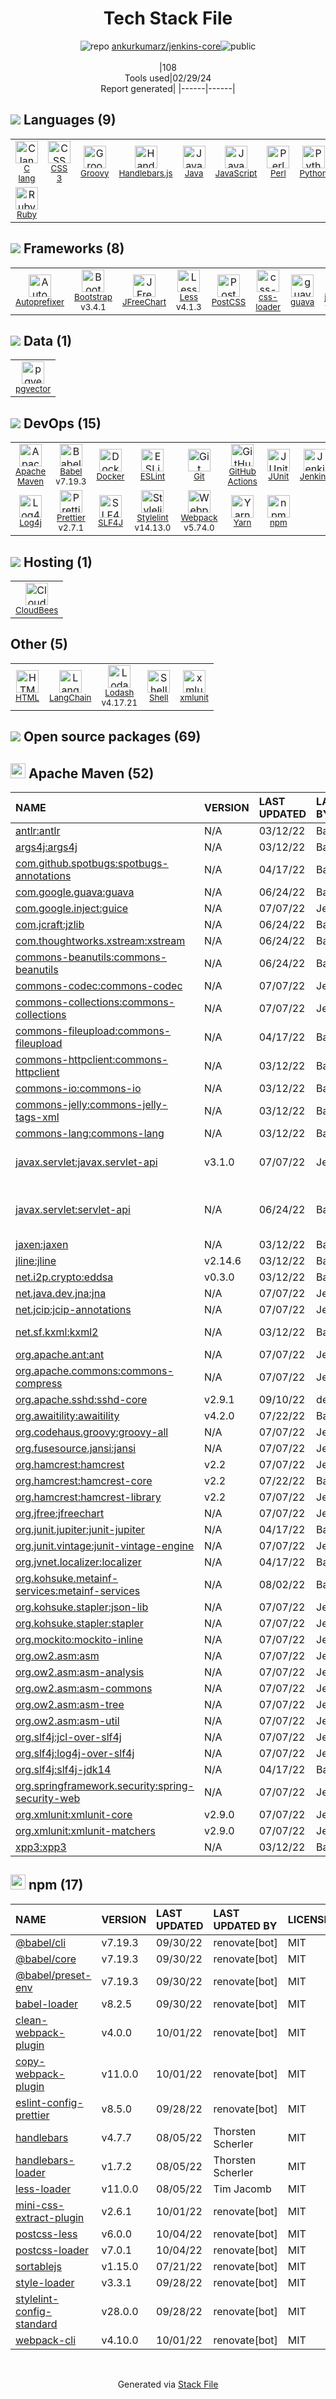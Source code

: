 <!--
&lt;--- Readme.md Snippet without images Start ---&gt;
## Tech Stack
ankurkumarz/jenkins-core is built on the following main stack:

- [C lang](http://en.wikipedia.org/wiki/C_(programming_language)) – Languages
- [Groovy](https://groovy-lang.org/) – Languages
- [Handlebars.js](http://handlebarsjs.com/) – Templating Languages & Extensions
- [Java](https://www.java.com) – Languages
- [JavaScript](https://developer.mozilla.org/en-US/docs/Web/JavaScript) – Languages
- [Perl](http://www.perl.org/) – Languages
- [Python](https://www.python.org) – Languages
- [Ruby](https://www.ruby-lang.org) – Languages
- [Autoprefixer](https://github.com/postcss/autoprefixer) – CSS Pre-processors / Extensions
- [Bootstrap](http://getbootstrap.com/) – Front-End Frameworks
- [JFreeChart](http://www.jfree.org/jfreechart/) – Charting Libraries
- [Less](http://lesscss.org/) – CSS Pre-processors / Extensions
- [PostCSS](https://github.com/postcss/postcss) – CSS Pre-processors / Extensions
- [css-loader](https://github.com/webpack-contrib/css-loader) – CSS Pre-processors / Extensions
- [guava](https://github.com/google/guava) – Java Tools
- [jQuery](http://jquery.com/) – Javascript UI Libraries
- [pgvector](https://github.com/pgvector/pgvector/) – Database Tools
- [Babel](http://babeljs.io/) – JavaScript Compilers
- [Docker](https://www.docker.com/) – Virtual Machine Platforms & Containers
- [ESLint](http://eslint.org/) – Code Review
- [GitHub Actions](https://github.com/features/actions) – Continuous Integration
- [JUnit](http://junit.org/) – Testing Frameworks
- [Jenkins](http://jenkins-ci.org/) – Continuous Integration
- [Log4j](https://logging.apache.org/log4j/2.x/) – Logging Tools
- [Prettier](https://prettier.io/) – Code Review
- [SLF4J](http://slf4j.org/) – Log Management
- [Stylelint](http://stylelint.io/) – Code Review
- [Webpack](http://webpack.js.org) – JS Build Tools / JS Task Runners
- [Yarn](https://yarnpkg.com/) – Front End Package Manager
- [CloudBees](http://www.cloudbees.com) – Platform as a Service
- [LangChain](https://github.com/hwchase17/langchain) – Large Language Model Tools
- [Lodash](https://lodash.com) – Javascript Utilities & Libraries
- [Shell](https://en.wikipedia.org/wiki/Shell_script) – Shells

Full tech stack [here](/techstack.md)

&lt;--- Readme.md Snippet without images End ---&gt;

&lt;--- Readme.md Snippet with images Start ---&gt;
## Tech Stack
ankurkumarz/jenkins-core is built on the following main stack:

- <img width='25' height='25' src='https://img.stackshare.io/no-img-open-source.png' alt='C lang'/> [C lang](http://en.wikipedia.org/wiki/C_(programming_language)) – Languages
- <img width='25' height='25' src='https://img.stackshare.io/service/997/default_7ff5fcd857f42ad25149f659693d8930bffddf14.png' alt='Groovy'/> [Groovy](https://groovy-lang.org/) – Languages
- <img width='25' height='25' src='https://img.stackshare.io/service/1143/Handlebars.png' alt='Handlebars.js'/> [Handlebars.js](http://handlebarsjs.com/) – Templating Languages & Extensions
- <img width='25' height='25' src='https://img.stackshare.io/service/995/K85ZWV2F.png' alt='Java'/> [Java](https://www.java.com) – Languages
- <img width='25' height='25' src='https://img.stackshare.io/service/1209/javascript.jpeg' alt='JavaScript'/> [JavaScript](https://developer.mozilla.org/en-US/docs/Web/JavaScript) – Languages
- <img width='25' height='25' src='https://img.stackshare.io/service/1048/perl.png' alt='Perl'/> [Perl](http://www.perl.org/) – Languages
- <img width='25' height='25' src='https://img.stackshare.io/service/993/pUBY5pVj.png' alt='Python'/> [Python](https://www.python.org) – Languages
- <img width='25' height='25' src='https://img.stackshare.io/service/989/ruby.png' alt='Ruby'/> [Ruby](https://www.ruby-lang.org) – Languages
- <img width='25' height='25' src='https://img.stackshare.io/service/2202/72d087642cfce6fef6f2dabec5bf49e8_400x400.png' alt='Autoprefixer'/> [Autoprefixer](https://github.com/postcss/autoprefixer) – CSS Pre-processors / Extensions
- <img width='25' height='25' src='https://img.stackshare.io/service/1101/C9QJ7V3X.png' alt='Bootstrap'/> [Bootstrap](http://getbootstrap.com/) – Front-End Frameworks
- <img width='25' height='25' src='https://img.stackshare.io/service/8591/Picture_6_400x400.png' alt='JFreeChart'/> [JFreeChart](http://www.jfree.org/jfreechart/) – Charting Libraries
- <img width='25' height='25' src='https://img.stackshare.io/service/1170/default_957cbc0168b4d37265e264469c888f776e57f42c.png' alt='Less'/> [Less](http://lesscss.org/) – CSS Pre-processors / Extensions
- <img width='25' height='25' src='https://img.stackshare.io/service/3339/rlFcjEdI.png' alt='PostCSS'/> [PostCSS](https://github.com/postcss/postcss) – CSS Pre-processors / Extensions
- <img width='25' height='25' src='https://img.stackshare.io/service/8074/default_d2b16fd6997fb2e164de645a34f9b8d5a880d999.png' alt='css-loader'/> [css-loader](https://github.com/webpack-contrib/css-loader) – CSS Pre-processors / Extensions
- <img width='25' height='25' src='https://img.stackshare.io/service/2970/wBjKn0ol.png' alt='guava'/> [guava](https://github.com/google/guava) – Java Tools
- <img width='25' height='25' src='https://img.stackshare.io/service/1021/lxEKmMnB_400x400.jpg' alt='jQuery'/> [jQuery](http://jquery.com/) – Javascript UI Libraries
- <img width='25' height='25' src='https://img.stackshare.io/service/109221/default_b888cdf5617d936aa6aacf130911906955508639.png' alt='pgvector'/> [pgvector](https://github.com/pgvector/pgvector/) – Database Tools
- <img width='25' height='25' src='https://img.stackshare.io/service/2739/-1wfGjNw.png' alt='Babel'/> [Babel](http://babeljs.io/) – JavaScript Compilers
- <img width='25' height='25' src='https://img.stackshare.io/service/586/n4u37v9t_400x400.png' alt='Docker'/> [Docker](https://www.docker.com/) – Virtual Machine Platforms & Containers
- <img width='25' height='25' src='https://img.stackshare.io/service/3337/Q4L7Jncy.jpg' alt='ESLint'/> [ESLint](http://eslint.org/) – Code Review
- <img width='25' height='25' src='https://img.stackshare.io/service/11563/actions.png' alt='GitHub Actions'/> [GitHub Actions](https://github.com/features/actions) – Continuous Integration
- <img width='25' height='25' src='https://img.stackshare.io/service/2020/874086.png' alt='JUnit'/> [JUnit](http://junit.org/) – Testing Frameworks
- <img width='25' height='25' src='https://img.stackshare.io/service/670/jenkins.png' alt='Jenkins'/> [Jenkins](http://jenkins-ci.org/) – Continuous Integration
- <img width='25' height='25' src='https://img.stackshare.io/service/2804/Coralogix-log4j-integration.jpg' alt='Log4j'/> [Log4j](https://logging.apache.org/log4j/2.x/) – Logging Tools
- <img width='25' height='25' src='https://img.stackshare.io/service/7035/default_66f265943abed56bcdbfca1c866a4261b1fbb063.jpg' alt='Prettier'/> [Prettier](https://prettier.io/) – Code Review
- <img width='25' height='25' src='https://img.stackshare.io/service/2805/05518ecaa42841e834421e9d6987b04f_400x400.png' alt='SLF4J'/> [SLF4J](http://slf4j.org/) – Log Management
- <img width='25' height='25' src='https://img.stackshare.io/service/5446/V9JsvPul_400x400.jpg' alt='Stylelint'/> [Stylelint](http://stylelint.io/) – Code Review
- <img width='25' height='25' src='https://img.stackshare.io/service/1682/IMG_4636.PNG' alt='Webpack'/> [Webpack](http://webpack.js.org) – JS Build Tools / JS Task Runners
- <img width='25' height='25' src='https://img.stackshare.io/service/5848/44mC-kJ3.jpg' alt='Yarn'/> [Yarn](https://yarnpkg.com/) – Front End Package Manager
- <img width='25' height='25' src='https://img.stackshare.io/service/136/o-p1F0I9_400x400.jpg' alt='CloudBees'/> [CloudBees](http://www.cloudbees.com) – Platform as a Service
- <img width='25' height='25' src='https://img.stackshare.io/service/48790/default_5b6c6b73f1ff3775c85d2a1ba954cb87e30cbf13.jpg' alt='LangChain'/> [LangChain](https://github.com/hwchase17/langchain) – Large Language Model Tools
- <img width='25' height='25' src='https://img.stackshare.io/service/2438/lodash.png' alt='Lodash'/> [Lodash](https://lodash.com) – Javascript Utilities & Libraries
- <img width='25' height='25' src='https://img.stackshare.io/service/4631/default_c2062d40130562bdc836c13dbca02d318205a962.png' alt='Shell'/> [Shell](https://en.wikipedia.org/wiki/Shell_script) – Shells

Full tech stack [here](/techstack.md)

&lt;--- Readme.md Snippet with images End ---&gt;
-->
<div align="center">

# Tech Stack File
![](https://img.stackshare.io/repo.svg "repo") [ankurkumarz/jenkins-core](https://github.com/ankurkumarz/jenkins-core)![](https://img.stackshare.io/public_badge.svg "public")
<br/><br/>
|108<br/>Tools used|02/29/24 <br/>Report generated|
|------|------|
</div>

## <img src='https://img.stackshare.io/languages.svg'/> Languages (9)
<table><tr>
  <td align='center'>
  <img width='36' height='36' src='https://img.stackshare.io/no-img-open-source.png' alt='C lang'>
  <br>
  <sub><a href="http://en.wikipedia.org/wiki/C_(programming_language)">C lang</a></sub>
  <br>
  <sub></sub>
</td>

<td align='center'>
  <img width='36' height='36' src='https://img.stackshare.io/service/6727/css.png' alt='CSS 3'>
  <br>
  <sub><a href="https://developer.mozilla.org/en-US/docs/Web/CSS/CSS3">CSS 3</a></sub>
  <br>
  <sub></sub>
</td>

<td align='center'>
  <img width='36' height='36' src='https://img.stackshare.io/service/997/default_7ff5fcd857f42ad25149f659693d8930bffddf14.png' alt='Groovy'>
  <br>
  <sub><a href="https://groovy-lang.org/">Groovy</a></sub>
  <br>
  <sub></sub>
</td>

<td align='center'>
  <img width='36' height='36' src='https://img.stackshare.io/service/1143/Handlebars.png' alt='Handlebars.js'>
  <br>
  <sub><a href="http://handlebarsjs.com/">Handlebars.js</a></sub>
  <br>
  <sub></sub>
</td>

<td align='center'>
  <img width='36' height='36' src='https://img.stackshare.io/service/995/K85ZWV2F.png' alt='Java'>
  <br>
  <sub><a href="https://www.java.com">Java</a></sub>
  <br>
  <sub></sub>
</td>

<td align='center'>
  <img width='36' height='36' src='https://img.stackshare.io/service/1209/javascript.jpeg' alt='JavaScript'>
  <br>
  <sub><a href="https://developer.mozilla.org/en-US/docs/Web/JavaScript">JavaScript</a></sub>
  <br>
  <sub></sub>
</td>

<td align='center'>
  <img width='36' height='36' src='https://img.stackshare.io/service/1048/perl.png' alt='Perl'>
  <br>
  <sub><a href="http://www.perl.org/">Perl</a></sub>
  <br>
  <sub></sub>
</td>

<td align='center'>
  <img width='36' height='36' src='https://img.stackshare.io/service/993/pUBY5pVj.png' alt='Python'>
  <br>
  <sub><a href="https://www.python.org">Python</a></sub>
  <br>
  <sub></sub>
</td>

</tr>
<tr>
  <td align='center'>
  <img width='36' height='36' src='https://img.stackshare.io/service/989/ruby.png' alt='Ruby'>
  <br>
  <sub><a href="https://www.ruby-lang.org">Ruby</a></sub>
  <br>
  <sub></sub>
</td>

</tr>
</table>

## <img src='https://img.stackshare.io/frameworks.svg'/> Frameworks (8)
<table><tr>
  <td align='center'>
  <img width='36' height='36' src='https://img.stackshare.io/service/2202/72d087642cfce6fef6f2dabec5bf49e8_400x400.png' alt='Autoprefixer'>
  <br>
  <sub><a href="https://github.com/postcss/autoprefixer">Autoprefixer</a></sub>
  <br>
  <sub></sub>
</td>

<td align='center'>
  <img width='36' height='36' src='https://img.stackshare.io/service/1101/C9QJ7V3X.png' alt='Bootstrap'>
  <br>
  <sub><a href="http://getbootstrap.com/">Bootstrap</a></sub>
  <br>
  <sub>v3.4.1</sub>
</td>

<td align='center'>
  <img width='36' height='36' src='https://img.stackshare.io/service/8591/Picture_6_400x400.png' alt='JFreeChart'>
  <br>
  <sub><a href="http://www.jfree.org/jfreechart/">JFreeChart</a></sub>
  <br>
  <sub></sub>
</td>

<td align='center'>
  <img width='36' height='36' src='https://img.stackshare.io/service/1170/default_957cbc0168b4d37265e264469c888f776e57f42c.png' alt='Less'>
  <br>
  <sub><a href="http://lesscss.org/">Less</a></sub>
  <br>
  <sub>v4.1.3</sub>
</td>

<td align='center'>
  <img width='36' height='36' src='https://img.stackshare.io/service/3339/rlFcjEdI.png' alt='PostCSS'>
  <br>
  <sub><a href="https://github.com/postcss/postcss">PostCSS</a></sub>
  <br>
  <sub></sub>
</td>

<td align='center'>
  <img width='36' height='36' src='https://img.stackshare.io/service/8074/default_d2b16fd6997fb2e164de645a34f9b8d5a880d999.png' alt='css-loader'>
  <br>
  <sub><a href="https://github.com/webpack-contrib/css-loader">css-loader</a></sub>
  <br>
  <sub></sub>
</td>

<td align='center'>
  <img width='36' height='36' src='https://img.stackshare.io/service/2970/wBjKn0ol.png' alt='guava'>
  <br>
  <sub><a href="https://github.com/google/guava">guava</a></sub>
  <br>
  <sub></sub>
</td>

<td align='center'>
  <img width='36' height='36' src='https://img.stackshare.io/service/1021/lxEKmMnB_400x400.jpg' alt='jQuery'>
  <br>
  <sub><a href="http://jquery.com/">jQuery</a></sub>
  <br>
  <sub>v3.6.1</sub>
</td>

</tr>
</table>

## <img src='https://img.stackshare.io/databases.svg'/> Data (1)
<table><tr>
  <td align='center'>
  <img width='36' height='36' src='https://img.stackshare.io/service/109221/default_b888cdf5617d936aa6aacf130911906955508639.png' alt='pgvector'>
  <br>
  <sub><a href="https://github.com/pgvector/pgvector/">pgvector</a></sub>
  <br>
  <sub></sub>
</td>

</tr>
</table>

## <img src='https://img.stackshare.io/devops.svg'/> DevOps (15)
<table><tr>
  <td align='center'>
  <img width='36' height='36' src='https://img.stackshare.io/package_manager/977/default_9833f2ef0bbc2a946b4cc5e9307264033361076b.png' alt='Apache Maven'>
  <br>
  <sub><a href="http://maven.apache.org/">Apache Maven</a></sub>
  <br>
  <sub></sub>
</td>

<td align='center'>
  <img width='36' height='36' src='https://img.stackshare.io/service/2739/-1wfGjNw.png' alt='Babel'>
  <br>
  <sub><a href="http://babeljs.io/">Babel</a></sub>
  <br>
  <sub>v7.19.3</sub>
</td>

<td align='center'>
  <img width='36' height='36' src='https://img.stackshare.io/service/586/n4u37v9t_400x400.png' alt='Docker'>
  <br>
  <sub><a href="https://www.docker.com/">Docker</a></sub>
  <br>
  <sub></sub>
</td>

<td align='center'>
  <img width='36' height='36' src='https://img.stackshare.io/service/3337/Q4L7Jncy.jpg' alt='ESLint'>
  <br>
  <sub><a href="http://eslint.org/">ESLint</a></sub>
  <br>
  <sub></sub>
</td>

<td align='center'>
  <img width='36' height='36' src='https://img.stackshare.io/service/1046/git.png' alt='Git'>
  <br>
  <sub><a href="http://git-scm.com/">Git</a></sub>
  <br>
  <sub></sub>
</td>

<td align='center'>
  <img width='36' height='36' src='https://img.stackshare.io/service/11563/actions.png' alt='GitHub Actions'>
  <br>
  <sub><a href="https://github.com/features/actions">GitHub Actions</a></sub>
  <br>
  <sub></sub>
</td>

<td align='center'>
  <img width='36' height='36' src='https://img.stackshare.io/service/2020/874086.png' alt='JUnit'>
  <br>
  <sub><a href="http://junit.org/">JUnit</a></sub>
  <br>
  <sub></sub>
</td>

<td align='center'>
  <img width='36' height='36' src='https://img.stackshare.io/service/670/jenkins.png' alt='Jenkins'>
  <br>
  <sub><a href="http://jenkins-ci.org/">Jenkins</a></sub>
  <br>
  <sub></sub>
</td>

</tr>
<tr>
  <td align='center'>
  <img width='36' height='36' src='https://img.stackshare.io/service/2804/Coralogix-log4j-integration.jpg' alt='Log4j'>
  <br>
  <sub><a href="https://logging.apache.org/log4j/2.x/">Log4j</a></sub>
  <br>
  <sub></sub>
</td>

<td align='center'>
  <img width='36' height='36' src='https://img.stackshare.io/service/7035/default_66f265943abed56bcdbfca1c866a4261b1fbb063.jpg' alt='Prettier'>
  <br>
  <sub><a href="https://prettier.io/">Prettier</a></sub>
  <br>
  <sub>v2.7.1</sub>
</td>

<td align='center'>
  <img width='36' height='36' src='https://img.stackshare.io/service/2805/05518ecaa42841e834421e9d6987b04f_400x400.png' alt='SLF4J'>
  <br>
  <sub><a href="http://slf4j.org/">SLF4J</a></sub>
  <br>
  <sub></sub>
</td>

<td align='center'>
  <img width='36' height='36' src='https://img.stackshare.io/service/5446/V9JsvPul_400x400.jpg' alt='Stylelint'>
  <br>
  <sub><a href="http://stylelint.io/">Stylelint</a></sub>
  <br>
  <sub>v14.13.0</sub>
</td>

<td align='center'>
  <img width='36' height='36' src='https://img.stackshare.io/service/1682/IMG_4636.PNG' alt='Webpack'>
  <br>
  <sub><a href="http://webpack.js.org">Webpack</a></sub>
  <br>
  <sub>v5.74.0</sub>
</td>

<td align='center'>
  <img width='36' height='36' src='https://img.stackshare.io/service/5848/44mC-kJ3.jpg' alt='Yarn'>
  <br>
  <sub><a href="https://yarnpkg.com/">Yarn</a></sub>
  <br>
  <sub></sub>
</td>

<td align='center'>
  <img width='36' height='36' src='https://img.stackshare.io/service/1120/lejvzrnlpb308aftn31u.png' alt='npm'>
  <br>
  <sub><a href="https://www.npmjs.com/">npm</a></sub>
  <br>
  <sub></sub>
</td>

</tr>
</table>

## <img src='https://img.stackshare.io/hosting.svg'/> Hosting (1)
<table><tr>
  <td align='center'>
  <img width='36' height='36' src='https://img.stackshare.io/service/136/o-p1F0I9_400x400.jpg' alt='CloudBees'>
  <br>
  <sub><a href="http://www.cloudbees.com">CloudBees</a></sub>
  <br>
  <sub></sub>
</td>

</tr>
</table>

## Other (5)
<table><tr>
  <td align='center'>
  <img width='36' height='36' src='https://img.stackshare.io/service/2270/no-img-open-source.png' alt='HTML'>
  <br>
  <sub><a href="http://">HTML</a></sub>
  <br>
  <sub></sub>
</td>

<td align='center'>
  <img width='36' height='36' src='https://img.stackshare.io/service/48790/default_5b6c6b73f1ff3775c85d2a1ba954cb87e30cbf13.jpg' alt='LangChain'>
  <br>
  <sub><a href="https://github.com/hwchase17/langchain">LangChain</a></sub>
  <br>
  <sub></sub>
</td>

<td align='center'>
  <img width='36' height='36' src='https://img.stackshare.io/service/2438/lodash.png' alt='Lodash'>
  <br>
  <sub><a href="https://lodash.com">Lodash</a></sub>
  <br>
  <sub>v4.17.21</sub>
</td>

<td align='center'>
  <img width='36' height='36' src='https://img.stackshare.io/service/4631/default_c2062d40130562bdc836c13dbca02d318205a962.png' alt='Shell'>
  <br>
  <sub><a href="https://en.wikipedia.org/wiki/Shell_script">Shell</a></sub>
  <br>
  <sub></sub>
</td>

<td align='center'>
  <img width='36' height='36' src='https://img.stackshare.io/service/9143/no-img-open-source.png' alt='xmlunit'>
  <br>
  <sub><a href="https://www.xmlunit.org/">xmlunit</a></sub>
  <br>
  <sub></sub>
</td>

</tr>
</table>


## <img src='https://img.stackshare.io/group.svg' /> Open source packages (69)</h2>

## <img width='24' height='24' src='https://img.stackshare.io/package_manager/977/default_9833f2ef0bbc2a946b4cc5e9307264033361076b.png'/> Apache Maven (52)

|NAME|VERSION|LAST UPDATED|LAST UPDATED BY|LICENSE|VULNERABILITIES|
|:------|:------|:------|:------|:------|:------|
|[antlr:antlr](http://www.antlr.org)|N/A|03/12/22|Basil Crow |BSD-3-Clause|N/A|
|[args4j:args4j](http://args4j.kohsuke.org/)|N/A|03/12/22|Basil Crow |MIT|N/A|
|[com.github.spotbugs:spotbugs-annotations](https://spotbugs.github.io/)|N/A|04/17/22|Basil Crow |LGPL-2.1|N/A|
|[com.google.guava:guava](https://github.com/google/guava)|N/A|06/24/22|Basil Crow |Apache-2.0|N/A|
|[com.google.inject:guice](https://github.com/google/guice)|N/A|07/07/22|Jesse Glick |Apache-2.0|N/A|
|[com.jcraft:jzlib](http://www.jcraft.com/jzlib/)|N/A|06/24/22|Basil Crow |BSD-3-Clause|N/A|
|[com.thoughtworks.xstream:xstream](http://x-stream.github.io)|N/A|06/24/22|Basil Crow |BSD-3-Clause|N/A|
|[commons-beanutils:commons-beanutils](https://commons.apache.org/proper/commons-beanutils/)|N/A|06/24/22|Basil Crow |Apache-2.0|N/A|
|[commons-codec:commons-codec](https://commons.apache.org/proper/commons-codec/)|N/A|07/07/22|Jesse Glick |Apache-2.0|N/A|
|[commons-collections:commons-collections](http://commons.apache.org/collections/)|N/A|07/07/22|Jesse Glick |Apache-2.0|N/A|
|[commons-fileupload:commons-fileupload](http://commons.apache.org/proper/commons-fileupload/)|N/A|04/17/22|Basil Crow |Apache-2.0|N/A|
|[commons-httpclient:commons-httpclient](http://jakarta.apache.org/httpcomponents/httpclient-3.x/)|N/A|03/12/22|Basil Crow |Apache-2.0|N/A|
|[commons-io:commons-io](http://commons.apache.org/proper/commons-io/)|N/A|03/12/22|Basil Crow |Apache-2.0|N/A|
|[commons-jelly:commons-jelly-tags-xml](http://jakarta.apache.org/commons/jelly/libs/xml/index.html)|N/A|03/12/22|Basil Crow |Other|N/A|
|[commons-lang:commons-lang](http://commons.apache.org/lang/)|N/A|03/12/22|Basil Crow |Apache-2.0|N/A|
|[javax.servlet:javax.servlet-api](https://javaee.github.io/servlet-spec/)|v3.1.0|07/07/22|Jesse Glick |GPL-2.0-with-classpath-exception|N/A|
|[javax.servlet:servlet-api]()|N/A|06/24/22|Basil Crow |CDDL-1.0,GPL-2.0-with-classpath-exception|N/A|
|[jaxen:jaxen](http://www.cafeconleche.org/jaxen)|N/A|03/12/22|Basil Crow |DSDP|N/A|
|[jline:jline](http://jline.github.com/jline2/)|v2.14.6|03/12/22|Basil Crow |DSDP|N/A|
|[net.i2p.crypto:eddsa](https://github.com/str4d/ed25519-java)|v0.3.0|03/12/22|Basil Crow |CC0-1.0|N/A|
|[net.java.dev.jna:jna](https://github.com/java-native-access/jna)|N/A|07/07/22|Jesse Glick |Apache-2.0|N/A|
|[net.jcip:jcip-annotations](http://jcip.net/)|N/A|07/07/22|Jesse Glick |Other|N/A|
|[net.sf.kxml:kxml2](http://kxml.sourceforge.net/)|N/A|03/12/22|Basil Crow |BSD-3-Clause,Unlicense|N/A|
|[org.apache.ant:ant](http://ant.apache.org/)|N/A|07/07/22|Jesse Glick |Apache-2.0|N/A|
|[org.apache.commons:commons-compress](https://commons.apache.org/proper/commons-compress/)|N/A|07/07/22|Jesse Glick |Apache-2.0|N/A|
|[org.apache.sshd:sshd-core]()|v2.9.1|09/10/22|dependabot[bot] |Apache-2.0|N/A|
|[org.awaitility:awaitility](http://awaitility.org)|v4.2.0|07/22/22|Basil Crow |Apache-2.0|N/A|
|[org.codehaus.groovy:groovy-all](https://groovy-lang.org)|N/A|07/07/22|Jesse Glick |Apache-2.0|N/A|
|[org.fusesource.jansi:jansi](http://fusesource.github.io/jansi)|N/A|07/07/22|Jesse Glick |Apache-2.0|N/A|
|[org.hamcrest:hamcrest](http://hamcrest.org/JavaHamcrest/)|v2.2|07/07/22|Jesse Glick |DSDP|N/A|
|[org.hamcrest:hamcrest-core](http://hamcrest.org/JavaHamcrest/)|v2.2|07/22/22|Basil Crow |DSDP|N/A|
|[org.hamcrest:hamcrest-library](http://hamcrest.org/JavaHamcrest/)|v2.2|07/07/22|Jesse Glick |DSDP|N/A|
|[org.jfree:jfreechart](http://www.jfree.org/jfreechart/)|N/A|07/07/22|Jesse Glick |LGPL-3.0-only|N/A|
|[org.junit.jupiter:junit-jupiter](https://junit.org/junit5/)|N/A|04/17/22|Basil Crow |EPL-2.0|N/A|
|[org.junit.vintage:junit-vintage-engine](https://junit.org/junit5/)|N/A|07/07/22|Jesse Glick |EPL-2.0|N/A|
|[org.jvnet.localizer:localizer]()|N/A|04/17/22|Basil Crow |Other|N/A|
|[org.kohsuke.metainf-services:metainf-services](http://metainf-services.kohsuke.org/)|N/A|08/02/22|Basil Crow |MIT|N/A|
|[org.kohsuke.stapler:json-lib](http://json-lib.sourceforge.net)|N/A|07/07/22|Jesse Glick |Apache-2.0|N/A|
|[org.kohsuke.stapler:stapler](https://stapler.kohsuke.org/stapler/)|N/A|07/07/22|Jesse Glick |BSD-2-Clause|N/A|
|[org.mockito:mockito-inline](http://mockito.org)|N/A|07/07/22|Jesse Glick |MIT|N/A|
|[org.ow2.asm:asm](http://asm.ow2.io/)|N/A|07/07/22|Jesse Glick |BSD-3-Clause|N/A|
|[org.ow2.asm:asm-analysis](http://asm.ow2.io/)|N/A|07/07/22|Jesse Glick |BSD-3-Clause|N/A|
|[org.ow2.asm:asm-commons](http://asm.ow2.io/)|N/A|07/07/22|Jesse Glick |BSD-3-Clause|N/A|
|[org.ow2.asm:asm-tree](http://asm.ow2.io/)|N/A|07/07/22|Jesse Glick |BSD-3-Clause|N/A|
|[org.ow2.asm:asm-util](http://asm.ow2.io/)|N/A|07/07/22|Jesse Glick |BSD-3-Clause|N/A|
|[org.slf4j:jcl-over-slf4j](http://www.slf4j.org)|N/A|07/07/22|Jesse Glick |MIT|N/A|
|[org.slf4j:log4j-over-slf4j](http://www.slf4j.org)|N/A|07/07/22|Jesse Glick |MIT|N/A|
|[org.slf4j:slf4j-jdk14](http://www.slf4j.org)|N/A|04/17/22|Basil Crow |MIT|N/A|
|[org.springframework.security:spring-security-web](http://spring.io/spring-security)|N/A|07/07/22|Jesse Glick |Apache-2.0|N/A|
|[org.xmlunit:xmlunit-core](https://www.xmlunit.org/)|v2.9.0|07/07/22|Jesse Glick |Apache-2.0|N/A|
|[org.xmlunit:xmlunit-matchers](http://www.xmlunit.org/)|v2.9.0|07/07/22|Jesse Glick |Apache-2.0|N/A|
|[xpp3:xpp3](http://www.extreme.indiana.edu/xgws/xsoap/xpp/mxp1/)|N/A|03/12/22|Basil Crow |Apache-2.0|N/A|


## <img width='24' height='24' src='https://img.stackshare.io/service/1120/lejvzrnlpb308aftn31u.png'/> npm (17)

|NAME|VERSION|LAST UPDATED|LAST UPDATED BY|LICENSE|VULNERABILITIES|
|:------|:------|:------|:------|:------|:------|
|[@babel/cli](https://www.npmjs.com/@babel/cli)|v7.19.3|09/30/22|renovate[bot] |MIT|N/A|
|[@babel/core](https://www.npmjs.com/@babel/core)|v7.19.3|09/30/22|renovate[bot] |MIT|N/A|
|[@babel/preset-env](https://www.npmjs.com/@babel/preset-env)|v7.19.3|09/30/22|renovate[bot] |MIT|N/A|
|[babel-loader](https://www.npmjs.com/babel-loader)|v8.2.5|09/30/22|renovate[bot] |MIT|N/A|
|[clean-webpack-plugin](https://www.npmjs.com/clean-webpack-plugin)|v4.0.0|10/01/22|renovate[bot] |MIT|N/A|
|[copy-webpack-plugin](https://www.npmjs.com/copy-webpack-plugin)|v11.0.0|10/01/22|renovate[bot] |MIT|N/A|
|[eslint-config-prettier](https://www.npmjs.com/eslint-config-prettier)|v8.5.0|09/28/22|renovate[bot] |MIT|N/A|
|[handlebars](https://www.npmjs.com/handlebars)|v4.7.7|08/05/22|Thorsten Scherler |MIT|N/A|
|[handlebars-loader](https://www.npmjs.com/handlebars-loader)|v1.7.2|08/05/22|Thorsten Scherler |MIT|N/A|
|[less-loader](https://www.npmjs.com/less-loader)|v11.0.0|08/05/22|Tim Jacomb |MIT|N/A|
|[mini-css-extract-plugin](https://www.npmjs.com/mini-css-extract-plugin)|v2.6.1|10/01/22|renovate[bot] |MIT|N/A|
|[postcss-less](https://www.npmjs.com/postcss-less)|v6.0.0|10/04/22|renovate[bot] |MIT|N/A|
|[postcss-loader](https://www.npmjs.com/postcss-loader)|v7.0.1|10/04/22|renovate[bot] |MIT|N/A|
|[sortablejs](https://www.npmjs.com/sortablejs)|v1.15.0|07/21/22|renovate[bot] |MIT|N/A|
|[style-loader](https://www.npmjs.com/style-loader)|v3.3.1|09/28/22|renovate[bot] |MIT|N/A|
|[stylelint-config-standard](https://www.npmjs.com/stylelint-config-standard)|v28.0.0|09/28/22|renovate[bot] |MIT|N/A|
|[webpack-cli](https://www.npmjs.com/webpack-cli)|v4.10.0|10/01/22|renovate[bot] |MIT|N/A|

<br/>
<div align='center'>

Generated via [Stack File](https://github.com/marketplace/stack-file)
